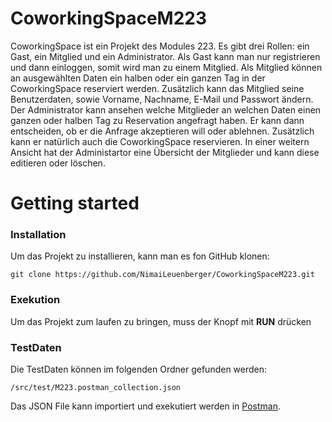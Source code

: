 # CoworkingSpaceM223
CoworkingSpace ist ein Projekt des Modules 223. Es gibt drei Rollen: ein Gast, ein Mitglied und ein Administrator. Als Gast kann man nur registrieren und dann einloggen, 
somit wird man zu einem Mitglied. Als Mitglied können an ausgewählten Daten ein halben oder ein ganzen Tag in der CoworkingSpace reserviert werden. Zusätzlich kann 
das Mitglied seine Benutzerdaten, sowie Vorname, Nachname, E-Mail und Passwort ändern. 
Der Administrator kann ansehen welche Mitglieder an welchen Daten einen ganzen oder halben Tag zu Reservation angefragt haben. Er kann dann entscheiden, ob er 
die Anfrage akzeptieren will oder ablehnen. Zusätzlich kann er natürlich auch die CoworkingSpace reservieren. In einer weitern Ansicht hat der Administartor 
eine Übersicht der Mitglieder und kann diese editieren oder löschen. 
# Getting started
### Installation
Um das Projekt zu installieren, kann man es fon GitHub klonen: 
```
git clone https://github.com/NimaiLeuenberger/CoworkingSpaceM223.git
```
### Exekution 
Um das Projekt zum laufen zu bringen, muss der Knopf mit **RUN** drücken

### TestDaten
Die TestDaten können im folgenden Ordner gefunden werden: 
```
/src/test/M223.postman_collection.json
```
Das JSON File kann importiert und exekutiert werden in [Postman](https://www.postman.com/).
